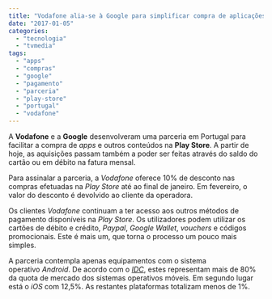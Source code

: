 ```yaml
---
title: "Vodafone alia-se à Google para simplificar compra de aplicações"
date: "2017-01-05"
categories: 
  - "tecnologia"
  - "tvmedia"
tags: 
  - "apps"
  - "compras"
  - "google"
  - "pagamento"
  - "parceria"
  - "play-store"
  - "portugal"
  - "vodafone"
---
```


A **Vodafone** e a **Google** desenvolveram uma parceria em Portugal para facilitar a compra de _apps_ e outros conteúdos na **Play Store**. A partir de hoje, as aquisições passam também a poder ser feitas através do saldo do cartão ou em débito na fatura mensal.

Para assinalar a parceria, a _Vodafone_ oferece 10% de desconto nas compras efetuadas na _Play Store_ até ao final de janeiro. Em fevereiro, o valor do desconto é devolvido ao cliente da operadora.

Os clientes _Vodafone_ continuam a ter acesso aos outros métodos de pagamento disponíveis na _Play Store_. Os utilizadores podem utilizar os cartões de débito e crédito, _Paypal_, _Google Wallet_, _vouchers_ e códigos promocionais. Este é mais um, que torna o processo um pouco mais simples.

A parceria contempla apenas equipamentos com o sistema operativo _Android_. De acordo com o [_IDC_](http://www.idc.com/promo/smartphone-market-share/os;jsessionid=EEE0F91B5D041204C78283F32C880A17), estes representam mais de 80% da quota de mercado dos sistemas operativos móveis. Em segundo lugar está o _iOS_ com 12,5%. As restantes plataformas totalizam menos de 1%.
